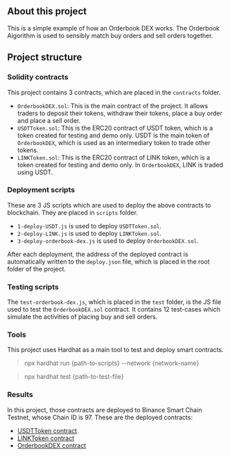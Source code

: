 ## About this project

This is a simple example of how an Orderbook DEX works. The Orderbook Algorithm is used to sensibly match buy orders and sell orders together.

## Project structure

### Solidity contracts

This project contains 3 contracts, which are placed in the `contracts` folder.

* `OrderbookDEX.sol`: This is the main contract of the project. It allows traders to deposit their tokens, withdraw their tokens, place a buy order and place a sell order.
* `USDTToken.sol`: This is the ERC20 contract of USDT token, which is a token created for testing and demo only. USDT is the main token of `OrderbookDEX`, which is used as an intermediary token to trade other tokens.
* `LINKToken.sol`: This is the ERC20 contract of LINK token, which is a token created for testing and demo only. In `OrderbookDEX`, LINK is traded using USDT.

### Deployment scripts

These are 3 JS scripts which are used to deploy the above contracts to blockchain. They are placed in `scripts` folder.

* `1-deploy-USDT.js` is used to deploy `USDTToken.sol`.
* `2-deploy-LINK.js` is used to deploy `LINKToken.sol`.
* `3-deploy-orderbook-dex.js` is used to deploy `OrderbookDEX.sol`.

After each deployment, the address of the deployed contract is automatically written to the `deploy.json` file, which is placed in the root folder of the project.

### Testing scripts

The `test-orderbook-dex.js`, which is placed in the `test` folder, is the JS file used to test the `OrderbookDEX.sol` contract. It contains 12 test-cases which simulate the activities of placing buy and sell orders.

### Tools

This project uses Hardhat as a main tool to test and deploy smart contracts.

> npx hardhat run {path-to-scripts} --network {network-name}

> npx hardhat test {path-to-test-file}

### Results

In this project, those contracts are deployed to Binance Smart Chain Testnet, whose Chain ID is 97. These are the deployed contracts:

* [USDTToken contract](https://testnet.bscscan.com/address/0xF48A779a72340ac7826a8E3C8065398e0aa0e649#code)
* [LINKToken contract](https://testnet.bscscan.com/address/0x13E176B47B3A030FC7bDf3f30705c6c258bA2c93#code)
* [OrderbookDEX contract](https://testnet.bscscan.com/address/0xBa9662c75025001328186D920b1F0365b386Aa9d#code)